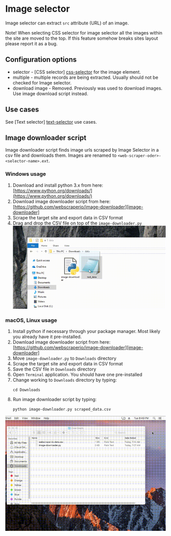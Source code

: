 # Image selector
Image selector can extract `src` attribute (URL) of an image. 

Note! When selecting CSS selector for image selector all the images within the
site are moved to the top. If this feature somehow breaks sites layout please
report it as a bug.

## Configuration options
 * selector - [CSS selector] [css-selector] for the image element.
 * multiple - multiple records are being extracted. Usually should not be
 checked for Image selector.
 * download image - Removed. Previously was used to download images. Use image download script instead.

## Use cases
See [Text selector] [text-selector] use cases.

## Image downloader script

Image downloader script finds image urls scraped by Image Selector in a csv file and downloads them. 
Images are renamed to `<web-scraper-oder>-<selector-name>.ext`. 

### Windows usage

1. Download and install python 3.x from here:
[https://www.python.org/downloads/](https://www.python.org/downloads/)
2. Download image downloader script from here:
[https://github.com/webscraperio/image-downloader][image-downloader]
3. Scrape the target site and export data in CSV format
4. Drag and drop the CSV file on top of the `image-downloader.py`
![Fig. 1: windows image download][windows-image-download-script]

### macOS, Linux usage

1. Install python if necessary through your package manager. Most likely you already have it pre-installed.
2. Download image downloader script from here:
[https://github.com/webscraperio/image-downloader][image-downloader]
3. Move `image-downloader.py` to `Downloads` directory
4. Scrape the target site and export data in CSV format
5. Save the CSV file in `Downloads` directory
6. Open `Terminal` application. You should have one pre-installed
7. Change working to `Downloads` directory by typing:
    ```
    cd Downloads
    ```
8. Run image downloader script by typing:
    ```
    python image-downloader.py scraped_data.csv
    ```
    
![Fig. 2: macOS image download][osx-image-download-script]

 [text-selector]: Text%20selector.md
 [css-selector]: ../CSS%20selector.md
 [windows-image-download-script]: ../images/selectors/image/win-image-downloader.gif?raw=true
 [osx-image-download-script]: ../images/selectors/image/osx-image-downloader.gif?raw=true
 [image-downloader]: https://github.com/webscraperio/image-downloader/releases
